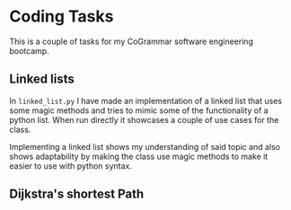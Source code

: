 # Coding Tasks
This is a couple of tasks for my CoGrammar software engineering bootcamp.

## Linked lists
In `linked_list.py` I have made an implementation of a linked list that uses
some magic methods and tries to mimic some of the functionality of a python
list. When run directly it showcases a couple of use cases for the class.

Implementing a linked list shows my understanding of said topic and also shows
adaptability by making the class use magic methods to make it easier to use
with python syntax.

## Dijkstra's shortest Path

